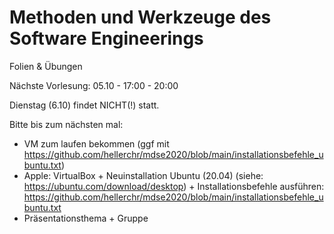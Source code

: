 # Methoden und Werkzeuge des Software Engineerings

Folien & Übungen

Nächste Vorlesung: 05.10 - 17:00 - 20:00

Dienstag (6.10) findet NICHT(!) statt.

Bitte bis zum nächsten mal:
- VM zum laufen bekommen (ggf mit https://github.com/hellerchr/mdse2020/blob/main/installationsbefehle_ubuntu.txt)
- Apple: VirtualBox + Neuinstallation Ubuntu (20.04) (siehe: https://ubuntu.com/download/desktop) + Installationsbefehle ausführen: https://github.com/hellerchr/mdse2020/blob/main/installationsbefehle_ubuntu.txt
- Präsentationsthema + Gruppe
